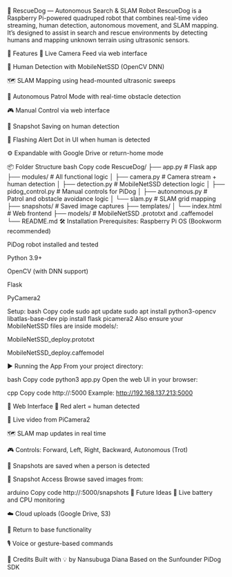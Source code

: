 🐶 RescueDog — Autonomous Search & SLAM Robot
RescueDog is a Raspberry Pi-powered quadruped robot that combines real-time video streaming, human detection, autonomous movement, and SLAM mapping. It’s designed to assist in search and rescue environments by detecting humans and mapping unknown terrain using ultrasonic sensors.

🚀 Features
📸 Live Camera Feed via web interface

👤 Human Detection with MobileNetSSD (OpenCV DNN)

🗺️ SLAM Mapping using head-mounted ultrasonic sweeps

🐾 Autonomous Patrol Mode with real-time obstacle detection

🎮 Manual Control via web interface

💾 Snapshot Saving on human detection

🔴 Flashing Alert Dot in UI when human is detected

⚙️ Expandable with Google Drive or return-home mode

📦 Folder Structure
bash
Copy code
RescueDog/
├── app.py                   # Flask app
├── modules/                # All functional logic
│   ├── camera.py           # Camera stream + human detection
│   ├── detection.py        # MobileNetSSD detection logic
│   ├── pidog_control.py    # Manual controls for PiDog
│   ├── autonomous.py       # Patrol and obstacle avoidance logic
│   └── slam.py             # SLAM grid mapping
├── snapshots/              # Saved image captures
├── templates/
│   └── index.html          # Web frontend
├── models/                 # MobileNetSSD .prototxt and .caffemodel
└── README.md
🛠️ Installation
Prerequisites:
Raspberry Pi OS (Bookworm recommended)

PiDog robot installed and tested

Python 3.9+

OpenCV (with DNN support)

Flask

PyCamera2

Setup:
bash
Copy code
sudo apt update
sudo apt install python3-opencv libatlas-base-dev
pip install flask picamera2
Also ensure your MobileNetSSD files are inside models/:

MobileNetSSD_deploy.prototxt

MobileNetSSD_deploy.caffemodel

▶️ Running the App
From your project directory:

bash
Copy code
python3 app.py
Open the web UI in your browser:

cpp
Copy code
http://<your-pi-ip>:5000
Example: http://192.168.137.213:5000

🧠 Web Interface
🔴 Red alert = human detected

👀 Live video from PiCamera2

🗺️ SLAM map updates in real time

🎮 Controls: Forward, Left, Right, Backward, Autonomous (Trot)

📸 Snapshots are saved when a person is detected

📸 Snapshot Access
Browse saved images from:

arduino
Copy code
http://<your-pi-ip>:5000/snapshots
🧪 Future Ideas
🔋 Live battery and CPU monitoring

☁️ Cloud uploads (Google Drive, S3)

🔁 Return to base functionality

🎙️ Voice or gesture-based commands

🤝 Credits
Built with 💡 by Nansubuga Diana
Based on the Sunfounder PiDog SDK